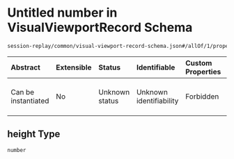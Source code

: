 # Untitled number in VisualViewportRecord Schema

```txt
session-replay/common/visual-viewport-record-schema.json#/allOf/1/properties/data/properties/height
```



| Abstract            | Extensible | Status         | Identifiable            | Custom Properties | Additional Properties | Access Restrictions | Defined In                                                                                                                     |
| :------------------ | :--------- | :------------- | :---------------------- | :---------------- | :-------------------- | :------------------ | :----------------------------------------------------------------------------------------------------------------------------- |
| Can be instantiated | No         | Unknown status | Unknown identifiability | Forbidden         | Allowed               | none                | [visual-viewport-record-schema.json\*](../out/session-replay/common/visual-viewport-record-schema.json "open original schema") |

## height Type

`number`
